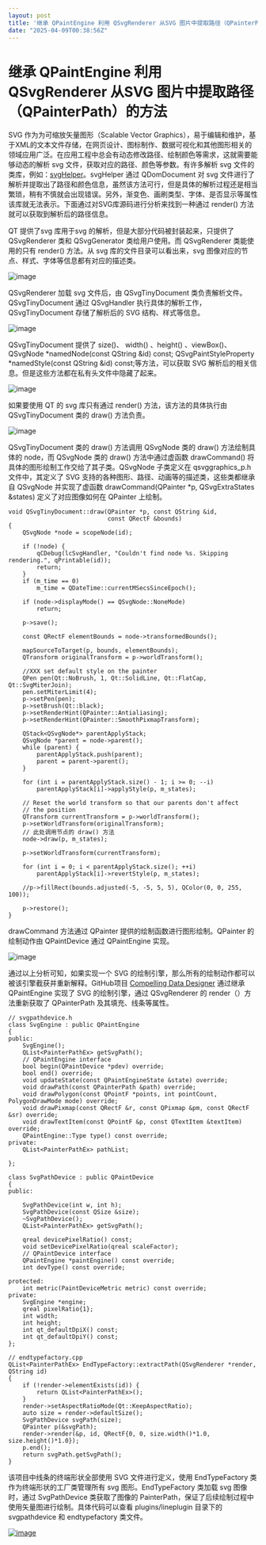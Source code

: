 ```yaml
---
layout: post
title: '继承 QPaintEngine 利用 QSvgRenderer 从SVG 图片中提取路径（QPainterPath）的方法'
date: "2025-04-09T00:38:56Z"
---
```

继承 QPaintEngine 利用 QSvgRenderer 从SVG 图片中提取路径（QPainterPath）的方法
=============================================================

SVG 作为为可缩放矢量图形（Scalable Vector Graphics），易于编辑和维护，基于XML的文本文件存储，在网页设计、图标制作、数据可视化和其他图形相关的领域应用广泛。在应用工程中总会有动态修改路径、绘制颜色等需求，这就需要能够动态的解析 svg 文件，获取对应的路径、颜色等参数。有许多解析 svg 文件的类库，例如：[svgHelper](https://github.com/sorrowfeng/svgHelper "svgHelper")。svgHelper 通过 QDomDocument 对 svg 文件进行了解析并提取出了路径和颜色信息，虽然该方法可行，但是具体的解析过程还是相当繁琐，稍有不慎就会出现错误。另外，渐变色、画刷类型、字体、是否显示等属性该库就无法表示。下面通过对SVG库源码进行分析来找到一种通过 render() 方法就可以获取到解析后的路径信息。

QT 提供了svg 库用于svg 的解析，但是大部分代码被封装起来，只提供了 QSvgRenderer 类和 QSvgGenerator 类给用户使用。而 QSvgRenderer 类能使用的只有 render() 方法。从 svg 库的文件目录可以看出来，svg 图像对应的节点、样式、字体等信息都有对应的描述类。

![image](https://img2024.cnblogs.com/blog/1596700/202504/1596700-20250407112353614-1714485844.png)

QSvgRenderer 加载 svg 文件后，由 QSvgTinyDocument 类负责解析文件。QSvgTinyDocument 通过 QSvgHandler 执行具体的解析工作，QSvgTinyDocument 存储了解析后的 SVG 结构、样式等信息。

![image](https://img2024.cnblogs.com/blog/1596700/202504/1596700-20250407135812483-1529847184.png)

QSvgTinyDocument 提供了 size()、 width() 、height() 、viewBox()、QSvgNode \*namedNode(const QString &id) const; QSvgPaintStyleProperty \*namedStyle(const QString &id) const;等方法，可以获取 SVG 解析后的相关信息。但是这些方法都在私有头文件中隐藏了起来。

![image](https://img2024.cnblogs.com/blog/1596700/202504/1596700-20250407140934682-761566658.png)

如果要使用 QT 的 svg 库只有通过 render() 方法，该方法的具体执行由 QSvgTinyDocument 类的 draw() 方法负责。

![image](https://img2024.cnblogs.com/blog/1596700/202504/1596700-20250407141743877-2108488615.png)

QSvgTinyDocument 类的 draw() 方法调用 QSvgNode 类的 draw() 方法绘制具体的 node，而 QSvgNode 类的 draw() 方法中通过虚函数 drawCommand() 将具体的图形绘制工作交给了其子类。QSvgNode 子类定义在 qsvggraphics\_p.h 文件中，其定义了 SVG 支持的各种图形、路径、动画等的描述类，这些类都继承自 QSvgNode 并实现了虚函数 drawCommand(QPainter \*p, QSvgExtraStates &states) 定义了对应图像如何在 QPainter 上绘制。

    void QSvgTinyDocument::draw(QPainter *p, const QString &id,
                                const QRectF &bounds)
    {
        QSvgNode *node = scopeNode(id);
    
        if (!node) {
            qCDebug(lcSvgHandler, "Couldn't find node %s. Skipping rendering.", qPrintable(id));
            return;
        }
        if (m_time == 0)
            m_time = QDateTime::currentMSecsSinceEpoch();
    
        if (node->displayMode() == QSvgNode::NoneMode)
            return;
    
        p->save();
    
        const QRectF elementBounds = node->transformedBounds();
    
        mapSourceToTarget(p, bounds, elementBounds);
        QTransform originalTransform = p->worldTransform();
    
        //XXX set default style on the painter
        QPen pen(Qt::NoBrush, 1, Qt::SolidLine, Qt::FlatCap, Qt::SvgMiterJoin);
        pen.setMiterLimit(4);
        p->setPen(pen);
        p->setBrush(Qt::black);
        p->setRenderHint(QPainter::Antialiasing);
        p->setRenderHint(QPainter::SmoothPixmapTransform);
    
        QStack<QSvgNode*> parentApplyStack;
        QSvgNode *parent = node->parent();
        while (parent) {
            parentApplyStack.push(parent);
            parent = parent->parent();
        }
    
        for (int i = parentApplyStack.size() - 1; i >= 0; --i)
            parentApplyStack[i]->applyStyle(p, m_states);
    
        // Reset the world transform so that our parents don't affect
        // the position
        QTransform currentTransform = p->worldTransform();
        p->setWorldTransform(originalTransform);
        // 此处调用节点的 draw() 方法
        node->draw(p, m_states);
    
        p->setWorldTransform(currentTransform);
    
        for (int i = 0; i < parentApplyStack.size(); ++i)
            parentApplyStack[i]->revertStyle(p, m_states);
    
        //p->fillRect(bounds.adjusted(-5, -5, 5, 5), QColor(0, 0, 255, 100));
    
        p->restore();
    }
    

drawCommand 方法通过 QPainter 提供的绘制函数进行图形绘制。QPainter 的绘制动作由 QPaintDevice 通过 QPaintEngine 实现。

![image](https://img2024.cnblogs.com/blog/1596700/202504/1596700-20250407145027915-905851439.png)

通过以上分析可知，如果实现一个 SVG 的绘制引擎，那么所有的绘制动作都可以被该引擎截获并重新解释。GitHub项目 [Compelling Data Designer](https://github.com/lsyeei/dashboard "Compelling Data Designer") 通过继承 QPaintEngine 实现了 SVG 的绘制引擎，通过 QSvgRenderer 的 render（）方法重新获取了 QPainterPath 及其填充、线条等属性。

    // svgpathdevice.h
    class SvgEngine : public QPaintEngine
    {
    public:
        SvgEngine();
        QList<PainterPathEx> getSvgPath();
        // QPaintEngine interface
        bool begin(QPaintDevice *pdev) override;
        bool end() override;
        void updateState(const QPaintEngineState &state) override;
        void drawPath(const QPainterPath &path) override;
        void drawPolygon(const QPointF *points, int pointCount, PolygonDrawMode mode) override;
        void drawPixmap(const QRectF &r, const QPixmap &pm, const QRectF &sr) override;
        void drawTextItem(const QPointF &p, const QTextItem &textItem) override;
        QPaintEngine::Type type() const override;
    private:
        QList<PainterPathEx> pathList;
    
    };
    
    class SvgPathDevice : public QPaintDevice
    {
    public:
    
        SvgPathDevice(int w, int h);
        SvgPathDevice(const QSize &size);
        ~SvgPathDevice();
        QList<PainterPathEx> getSvgPath();
    
        qreal devicePixelRatio() const;
        void setDevicePixelRatio(qreal scaleFactor);
        // QPaintDevice interface
        QPaintEngine *paintEngine() const override;
        int devType() const override;
    
    protected:
        int metric(PaintDeviceMetric metric) const override;
    private:
        SvgEngine *engine;
        qreal pixelRatio{1};
        int width;
        int height;
        int qt_defaultDpiX() const;
        int qt_defaultDpiY() const;
    };
    
    // endtypefactory.cpp
    QList<PainterPathEx> EndTypeFactory::extractPath(QSvgRenderer *render, QString id)
    {
        if (!render->elementExists(id)) {
            return QList<PainterPathEx>();
        }
        render->setAspectRatioMode(Qt::KeepAspectRatio);
        auto size = render->defaultSize();
        SvgPathDevice svgPath(size);
        QPainter p(&svgPath);
        render->render(&p, id, QRectF{0, 0, size.width()*1.0, size.height()*1.0});
        p.end();
        return svgPath.getSvgPath();
    }
    

该项目中线条的终端形状全部使用 SVG 文件进行定义，使用 EndTypeFactory 类作为终端形状的工厂类管理所有 svg 图形。EndTypeFactory 类加载 svg 图像时，通过 SvgPathDevice 类获取了图像的 PainterPath，保证了后续绘制过程中使用矢量图进行绘制。具体代码可以查看 plugins/lineplugin 目录下的 svgpathdevice 和 endtypefactory 类文件。

[![image](https://img2024.cnblogs.com/blog/1596700/202504/1596700-20250407155307364-1160310946.gif)](https://github.com/lsyeei/dashboard)